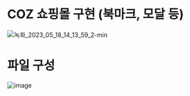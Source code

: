 # COZ 쇼핑몰 구현 (북마크, 모달 등)

![녹화_2023_05_18_14_13_59_2-min](https://github.com/201904269/web-test/assets/94033569/a2ef3402-b13c-49c2-8f0a-e66e9048e8f2)

# 파일 구성
![image](https://github.com/201904269/web-test/assets/94033569/9dbfc7f7-0e97-40a8-b7ef-da333060fa1f)

